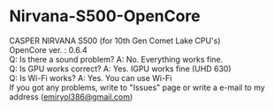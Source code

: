 # Nirvana-S500-OpenCore
CASPER NIRVANA S500 (for 10th Gen Comet Lake CPU's)                                                    
OpenCore ver. : 0.6.4                                                  
Q: Is there a sound problem? A: No. Everything works fine.                                                  
Q: Is GPU works correct? A: Yes. IGPU works fine (UHD 630)                                                  
Q: Is Wi-Fi works? A: Yes. You can use Wi-Fi                                                  
If you got any problems, write to "Issues" page or write a e-mail to my address (emiryol386@gmail.com)
